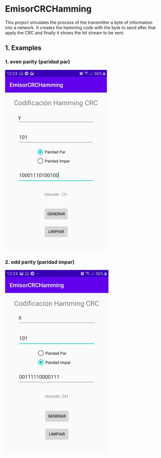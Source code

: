 # EmisorCRCHamming
This project simulates the process of the  transmitter a byte of information into a network. It creates the hamming code with the byte to send after that apply the CRC and finally it shows the  bit stream to be sent.

## 1. Examples
### 1.   even parity (paridad par)
![](imagenes/ejemplo1.jpg)
### 2.   odd parity (paridad impar)
![](imagenes/ejemplo2.jpg)
